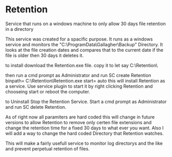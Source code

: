 # Retention
Service that runs on a windows machine to only allow 30 days file retention in a directory

This service was created for a spacific purpose.
It runs as a windows service and monitors the "C:\ProgramData\Gallagher\Backup\" Directory. 
It looks at the file creation dates and compares that to the current date if the file is older then 30 days it deletes it.

to install download the Retention.exe file. copy it to let say C:\Retention\

then run a cmd prompt as Administrator and run SC create Retention binpath= C:\Retention\Retention.exe start= auto
this will install Retention as a service.
Use service plugin to start it by right clicking Retention and chooseing start or reboot the computer.

to Uninstall Stop the Retention Service.
Start a cmd prompt as Administrator and run SC delete Retention.

As of right now all paramiters are hard coded this will change in future versions to allow Retention to remove only certen file extensions 
and change the retention time for a fixed 30 days to what ever you want.
Also I will add a way to change the hard coded Directory that Retention watches.

This will make a fairly usefull service to monitor log directorys and the like and prevent perpetual retention of files.


